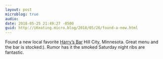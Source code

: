 ```yaml
---
layout: post
microblog: true
audio: 
date: 2018-05-25 21:49:27 -0500
guid: http://iKeating.micro.blog/2018/05/26/found-a-new.html
---
```

Found a new local favorite [Harry’s Bar](http://harrysbar.biz) Hill City, Minnesota.  Great menu and the bar is stocked:).  Rumor has it the smoked Saturday night ribs are fantastic.
